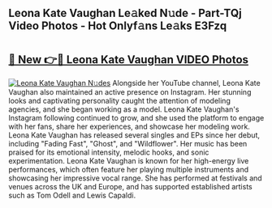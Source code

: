 ## Leona Kate Vaughan Le𝚊ked N𝚞de - Part-TQj Video Photos - Hot Onlyf𝚊ns Le𝚊ks E3Fzq

# <h2><a href="http://ac13284.deff.icu/?id=Leona+Kate+Vaughan">🔗 New 👉🔴 Leona Kate Vaughan VIDEO Photos</a></h2>

[![Leona Kate Vaughan N𝚞des](https://i.imgur.com/rIISA9y.gif)](http://ac13284.deff.icu/?id=Leona+Kate+Vaughan)
Alongside her YouTube channel, Leona Kate Vaughan also maintained an active presence on Instagram. Her stunning looks and captivating personality caught the attention of modeling agencies, and she began working as a model. Leona Kate Vaughan's Instagram following continued to grow, and she used the platform to engage with her fans, share her experiences, and showcase her modeling work. Leona Kate Vaughan has released several singles and EPs since her debut, including "Fading Fast", "Ghost", and "Wildflower". Her music has been praised for its emotional intensity, melodic hooks, and sonic experimentation. Leona Kate Vaughan is known for her high-energy live performances, which often feature her playing multiple instruments and showcasing her impressive vocal range. She has performed at festivals and venues across the UK and Europe, and has supported established artists such as Tom Odell and Lewis Capaldi.
